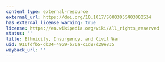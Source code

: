 ```yaml
---
content_type: external-resource
external_url: https://doi.org/10.1017/S0003055403000534
has_external_license_warning: true
license: https://en.wikipedia.org/wiki/All_rights_reserved
status: ''
title: Ethnicity, Insurgency, and Civil War
uid: 916fdfb5-db34-4969-b76a-c1d87d29e835
wayback_url: ''
---
```

